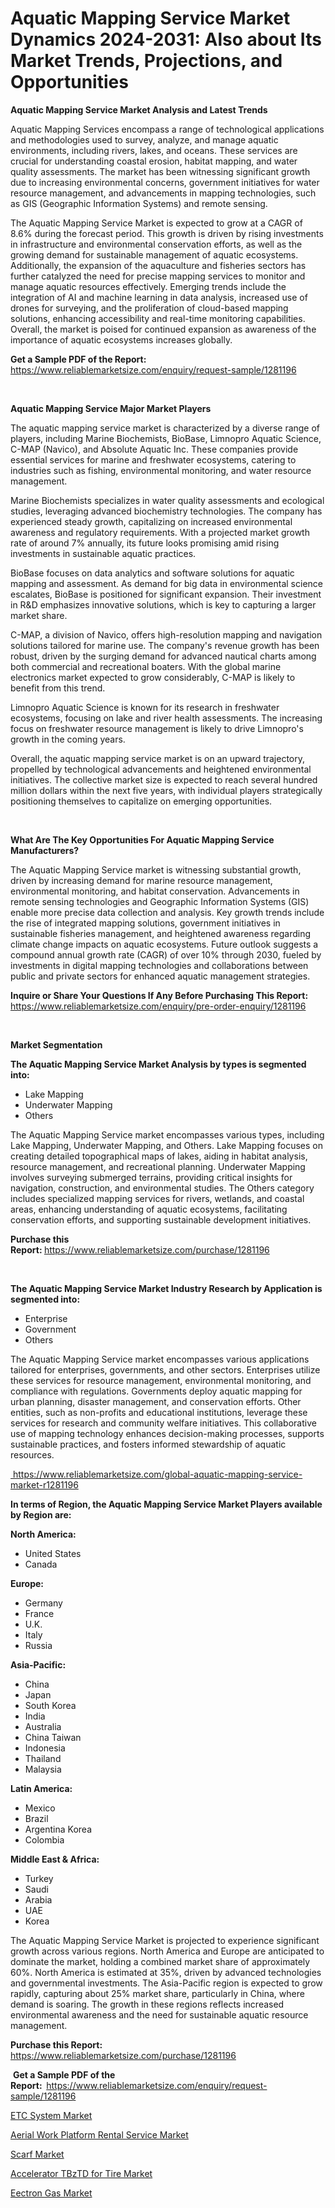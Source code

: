 <p><h1>Aquatic Mapping Service Market Dynamics 2024-2031: Also about Its Market Trends, Projections, and Opportunities</h1></p><p><strong>Aquatic Mapping Service Market Analysis and Latest Trends</strong></p>
<p><p>Aquatic Mapping Services encompass a range of technological applications and methodologies used to survey, analyze, and manage aquatic environments, including rivers, lakes, and oceans. These services are crucial for understanding coastal erosion, habitat mapping, and water quality assessments. The market has been witnessing significant growth due to increasing environmental concerns, government initiatives for water resource management, and advancements in mapping technologies, such as GIS (Geographic Information Systems) and remote sensing.</p><p>The Aquatic Mapping Service Market is expected to grow at a CAGR of 8.6% during the forecast period. This growth is driven by rising investments in infrastructure and environmental conservation efforts, as well as the growing demand for sustainable management of aquatic ecosystems. Additionally, the expansion of the aquaculture and fisheries sectors has further catalyzed the need for precise mapping services to monitor and manage aquatic resources effectively. Emerging trends include the integration of AI and machine learning in data analysis, increased use of drones for surveying, and the proliferation of cloud-based mapping solutions, enhancing accessibility and real-time monitoring capabilities. Overall, the market is poised for continued expansion as awareness of the importance of aquatic ecosystems increases globally.</p></p>
<p><strong>Get a Sample PDF of the Report:&nbsp;</strong> <a href="https://www.reliablemarketsize.com/enquiry/request-sample/1281196?utm_campaign=1105&utm_medium=2&utm_source=Github&utm_content=ia&utm_term=30092024&utm_id=aquatic-mapping-service">https://www.reliablemarketsize.com/enquiry/request-sample/1281196</a></p>
<p>&nbsp;</p>
<p><strong>Aquatic Mapping Service Major Market Players</strong></p>
<p><p>The aquatic mapping service market is characterized by a diverse range of players, including Marine Biochemists, BioBase, Limnopro Aquatic Science, C-MAP (Navico), and Absolute Aquatic Inc. These companies provide essential services for marine and freshwater ecosystems, catering to industries such as fishing, environmental monitoring, and water resource management.</p><p>Marine Biochemists specializes in water quality assessments and ecological studies, leveraging advanced biochemistry technologies. The company has experienced steady growth, capitalizing on increased environmental awareness and regulatory requirements. With a projected market growth rate of around 7% annually, its future looks promising amid rising investments in sustainable aquatic practices.</p><p>BioBase focuses on data analytics and software solutions for aquatic mapping and assessment. As demand for big data in environmental science escalates, BioBase is positioned for significant expansion. Their investment in R&D emphasizes innovative solutions, which is key to capturing a larger market share.</p><p>C-MAP, a division of Navico, offers high-resolution mapping and navigation solutions tailored for marine use. The company's revenue growth has been robust, driven by the surging demand for advanced nautical charts among both commercial and recreational boaters. With the global marine electronics market expected to grow considerably, C-MAP is likely to benefit from this trend.</p><p>Limnopro Aquatic Science is known for its research in freshwater ecosystems, focusing on lake and river health assessments. The increasing focus on freshwater resource management is likely to drive Limnopro's growth in the coming years.</p><p>Overall, the aquatic mapping service market is on an upward trajectory, propelled by technological advancements and heightened environmental initiatives. The collective market size is expected to reach several hundred million dollars within the next five years, with individual players strategically positioning themselves to capitalize on emerging opportunities.</p></p>
<p>&nbsp;</p>
<p><strong>What Are The Key Opportunities For Aquatic Mapping Service Manufacturers?</strong></p>
<p><p>The Aquatic Mapping Service market is witnessing substantial growth, driven by increasing demand for marine resource management, environmental monitoring, and habitat conservation. Advancements in remote sensing technologies and Geographic Information Systems (GIS) enable more precise data collection and analysis. Key growth trends include the rise of integrated mapping solutions, government initiatives in sustainable fisheries management, and heightened awareness regarding climate change impacts on aquatic ecosystems. Future outlook suggests a compound annual growth rate (CAGR) of over 10% through 2030, fueled by investments in digital mapping technologies and collaborations between public and private sectors for enhanced aquatic management strategies.</p></p>
<p><strong>Inquire or Share Your Questions If Any Before Purchasing This Report:</strong> <a href="https://www.reliablemarketsize.com/enquiry/pre-order-enquiry/1281196?utm_campaign=1105&utm_medium=2&utm_source=Github&utm_content=ia&utm_term=30092024&utm_id=aquatic-mapping-service">https://www.reliablemarketsize.com/enquiry/pre-order-enquiry/1281196</a></p>
<p>&nbsp;</p>
<p><strong>Market Segmentation</strong></p>
<p><strong>The Aquatic Mapping Service Market Analysis by types is segmented into:</strong></p>
<p><ul><li>Lake Mapping</li><li>Underwater Mapping</li><li>Others</li></ul></p>
<p><p>The Aquatic Mapping Service market encompasses various types, including Lake Mapping, Underwater Mapping, and Others. Lake Mapping focuses on creating detailed topographical maps of lakes, aiding in habitat analysis, resource management, and recreational planning. Underwater Mapping involves surveying submerged terrains, providing critical insights for navigation, construction, and environmental studies. The Others category includes specialized mapping services for rivers, wetlands, and coastal areas, enhancing understanding of aquatic ecosystems, facilitating conservation efforts, and supporting sustainable development initiatives.</p></p>
<p><strong>Purchase this Report:&nbsp;</strong><a href="https://www.reliablemarketsize.com/purchase/1281196?utm_campaign=1105&utm_medium=2&utm_source=Github&utm_content=ia&utm_term=30092024&utm_id=aquatic-mapping-service">https://www.reliablemarketsize.com/purchase/1281196</a></p>
<p>&nbsp;</p>
<p><strong>The Aquatic Mapping Service Market Industry Research by Application is segmented into:</strong></p>
<p><ul><li>Enterprise</li><li>Government</li><li>Others</li></ul></p>
<p><p>The Aquatic Mapping Service market encompasses various applications tailored for enterprises, governments, and other sectors. Enterprises utilize these services for resource management, environmental monitoring, and compliance with regulations. Governments deploy aquatic mapping for urban planning, disaster management, and conservation efforts. Other entities, such as non-profits and educational institutions, leverage these services for research and community welfare initiatives. This collaborative use of mapping technology enhances decision-making processes, supports sustainable practices, and fosters informed stewardship of aquatic resources.</p></p>
<p><a href="https://www.reliablemarketsize.com/global-aquatic-mapping-service-market-r1281196?utm_campaign=1105&utm_medium=2&utm_source=Github&utm_content=ia&utm_term=30092024&utm_id=aquatic-mapping-service">&nbsp;https://www.reliablemarketsize.com/global-aquatic-mapping-service-market-r1281196</a></p>
<p><strong>In terms of Region, the Aquatic Mapping Service Market Players available by Region are:</strong></p>
<p>
    <p> <strong> North America: </strong>
        <ul>
            <li>United States</li>
            <li>Canada</li>
        </ul>
        </p> 
    <p> <strong> Europe: </strong>
        <ul>
            <li>Germany</li>
            <li>France</li>
            <li>U.K.</li>
            <li>Italy</li>
            <li>Russia</li>
        </ul>
        </p> 
    <p> <strong> Asia-Pacific: </strong>
        <ul>
            <li>China</li>
            <li>Japan</li>
            <li>South Korea</li>
            <li>India</li>
            <li>Australia</li>
            <li>China Taiwan</li>
            <li>Indonesia</li>
            <li>Thailand</li>
            <li>Malaysia</li>
        </ul>
        </p> 
    <p> <strong> Latin America: </strong>
        <ul>
            <li>Mexico</li>
            <li>Brazil</li>
            <li>Argentina Korea</li>
            <li>Colombia</li>
        </ul>
        </p> 
    <p> <strong> Middle East & Africa: </strong>
        <ul>
            <li>Turkey</li>
            <li>Saudi</li>
            <li>Arabia</li>
            <li>UAE</li>
            <li>Korea</li>
        </ul>
    </p>
    </p>
<p><p>The Aquatic Mapping Service Market is projected to experience significant growth across various regions. North America and Europe are anticipated to dominate the market, holding a combined market share of approximately 60%. North America is estimated at 35%, driven by advanced technologies and governmental investments. The Asia-Pacific region is expected to grow rapidly, capturing about 25% market share, particularly in China, where demand is soaring. The growth in these regions reflects increased environmental awareness and the need for sustainable aquatic resource management.</p></p>
<p><strong>Purchase this Report: </strong><a href="https://www.reliablemarketsize.com/purchase/1281196?utm_campaign=1105&utm_medium=2&utm_source=Github&utm_content=ia&utm_term=30092024&utm_id=aquatic-mapping-service">https://www.reliablemarketsize.com/purchase/1281196</a></p>
<p>&nbsp;<strong>Get a Sample PDF of the Report:&nbsp;&nbsp;</strong><a href="https://www.reliablemarketsize.com/enquiry/request-sample/1281196?utm_campaign=1105&utm_medium=2&utm_source=Github&utm_content=ia&utm_term=30092024&utm_id=aquatic-mapping-service">https://www.reliablemarketsize.com/enquiry/request-sample/1281196</a></p>
<p><strong></strong></p>
<p><p><a href="https://www.linkedin.com/pulse/global-market-pulse-trends-growth-analysis-etc-system-6aore?utm_campaign=1105&utm_medium=2&utm_source=Github&utm_content=ia&utm_term=30092024&utm_id=aquatic-mapping-service">ETC System Market</a></p><p><a href="https://github.com/NorbertYates/Market-Research-Report-List-7/blob/main/aerial-work-platform-rental-service-market.md?utm_campaign=1105&utm_medium=2&utm_source=Github&utm_content=ia&utm_term=30092024&utm_id=aquatic-mapping-service">Aerial Work Platform Rental Service Market</a></p><p><a href="https://www.linkedin.com/pulse/scarf-market-industry-trends-forecast-period-from-2024-2031-blazew-ewcbc?utm_campaign=1105&utm_medium=2&utm_source=Github&utm_content=ia&utm_term=30092024&utm_id=aquatic-mapping-service">Scarf Market</a></p><p><a href="https://issuu.com/reportprime-2/docs/accelerator-tbztd-for-tire-market-s_e5d883a78db84b?utm_campaign=1105&utm_medium=2&utm_source=Github&utm_content=ia&utm_term=30092024&utm_id=aquatic-mapping-service">Accelerator TBzTD for Tire Market</a></p><p><a href="https://issuu.com/reportprime-2/docs/eectron-gas-market-size-2030.pptx_cdcd8e78040104?utm_campaign=1105&utm_medium=2&utm_source=Github&utm_content=ia&utm_term=30092024&utm_id=aquatic-mapping-service">Eectron Gas Market</a></p></p>